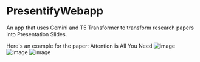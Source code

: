 # PresentifyWebapp
An app that uses Gemini and T5 Transformer to transform research papers into Presentation Slides.

Here's an example for the paper: Attention is All You Need
![image](https://github.com/AtuLxCE/PresentifyWebapp/assets/81093679/c45c8019-d417-4c72-a061-3f14061be37c)
![image](https://github.com/AtuLxCE/PresentifyWebapp/assets/81093679/b9e63b12-ebe7-4ab4-8794-215af26c3c9f)
![image](https://github.com/AtuLxCE/PresentifyWebapp/assets/81093679/8b0ab74e-9695-475a-aab4-047052efefdb)

